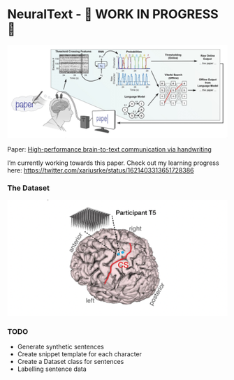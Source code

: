 NeuralText - 🚧 WORK IN PROGRESS 🚧
================

<!-- WARNING: THIS FILE WAS AUTOGENERATED! DO NOT EDIT! -->

![image.png](index_files/figure-commonmark/dbb50b08-1-image-2.png)

Paper: [High-performance brain-to-text communication via
handwriting](https://www.nature.com/articles/s41586-021-03506-2)

I’m currently working towards this paper. Check out my learning progress
here: https://twitter.com/xariusrke/status/1621403313651728386

### The Dataset

![image.png](index_files/figure-commonmark/04b5e03f-1-image.png)

### TODO

- Generate synthetic sentences
- Create snippet template for each character
- Create a Dataset class for sentences
- Labelling sentence data
